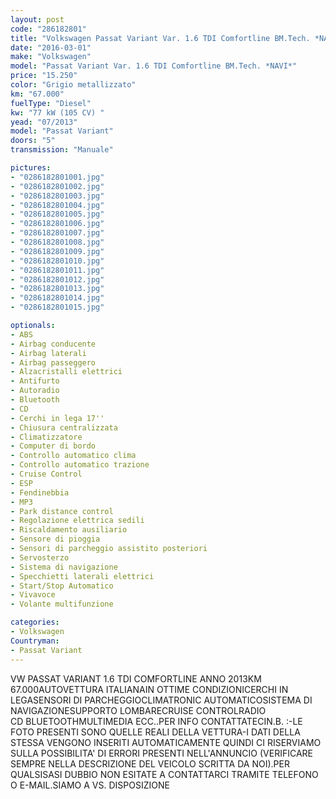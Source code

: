 ```yaml
---
layout: post
code: "286182801"
title: "Volkswagen Passat Variant Var. 1.6 TDI Comfortline BM.Tech. *NAVI*"
date: "2016-03-01"
make: "Volkswagen"
model: "Passat Variant Var. 1.6 TDI Comfortline BM.Tech. *NAVI*"
price: "15.250"
color: "Grigio metallizzato"
km: "67.000"
fuelType: "Diesel"
kw: "77 kW (105 CV) "
yead: "07/2013"
model: "Passat Variant"
doors: "5"
transmission: "Manuale"

pictures:
- "0286182801001.jpg"
- "0286182801002.jpg"
- "0286182801003.jpg"
- "0286182801004.jpg"
- "0286182801005.jpg"
- "0286182801006.jpg"
- "0286182801007.jpg"
- "0286182801008.jpg"
- "0286182801009.jpg"
- "0286182801010.jpg"
- "0286182801011.jpg"
- "0286182801012.jpg"
- "0286182801013.jpg"
- "0286182801014.jpg"
- "0286182801015.jpg"

optionals:
- ABS
- Airbag conducente
- Airbag laterali
- Airbag passeggero
- Alzacristalli elettrici
- Antifurto
- Autoradio
- Bluetooth
- CD
- Cerchi in lega 17''
- Chiusura centralizzata
- Climatizzatore
- Computer di bordo
- Controllo automatico clima
- Controllo automatico trazione
- Cruise Control
- ESP
- Fendinebbia
- MP3
- Park distance control
- Regolazione elettrica sedili
- Riscaldamento ausiliario
- Sensore di pioggia
- Sensori di parcheggio assistito posteriori
- Servosterzo
- Sistema di navigazione
- Specchietti laterali elettrici
- Start/Stop Automatico
- Vivavoce
- Volante multifunzione

categories:
- Volkswagen
Countryman:
- Passat Variant
---
```

VW PASSAT VARIANT 1.6 TDI COMFORTLINE ANNO 2013KM 67.000AUTOVETTURA ITALIANAIN OTTIME CONDIZIONICERCHI IN LEGASENSORI DI PARCHEGGIOCLIMATRONIC AUTOMATICOSISTEMA DI NAVIGAZIONESUPPORTO LOMBARECRUISE CONTROLRADIO CD BLUETOOTHMULTIMEDIA ECC..PER INFO CONTATTATECIN.B. :-LE FOTO PRESENTI SONO QUELLE REALI DELLA VETTURA-I DATI DELLA STESSA VENGONO INSERITI AUTOMATICAMENTE QUINDI CI RISERVIAMO SULLA POSSIBILITA' DI ERRORI PRESENTI NELL'ANNUNCIO (VERIFICARE SEMPRE NELLA DESCRIZIONE DEL VEICOLO SCRITTA DA NOI).PER QUALSISASI DUBBIO NON ESITATE A CONTATTARCI TRAMITE TELEFONO O E-MAIL.SIAMO A VS. DISPOSIZIONE